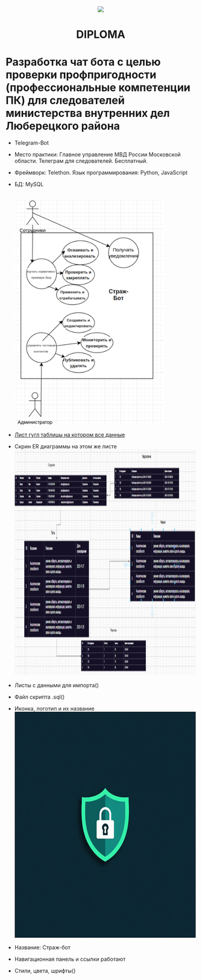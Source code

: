 <div id="header" align="center">
  <img src="https://yaart-web-alice-images.s3.yandex.net/e1cebdf2a28811f0be580a76bcb91d52:1" width="300"/>
</div>
<center><h1>DIPLOMA</h1></center>
<h1>Разработка чат бота с целью проверки профпригодности (профессиональные компетенции ПК) для следователей министерства внутренних дел Люберецкого района</h1>


- Telegram-Bot
- Место практики: Главное управление МВД России Московской области. Телеграм для следователей. Бесплатный. 
- Фреймворк: Telethon. Язык программирования: Python, JavaScript
- БД: MySQL

  <br><img height="600" alt="Варианты использования Use Case" src="https://github.com/Gasis0/Diplom/blob/main/2025-10-09_10-54.png" />
- [Лист гугл таблицы на котором все данные]("https://docs.google.com/spreadsheets/d/15udLNjHYGbWl8MxxBbcsBMidjyZFeXHHuiYJWrhxb2M/edit?usp=sharing")
- Скрин ER диаграммы на этом же листе <br><img height="600" src="https://github.com/Gasis0/Diplom/blob/main/2025-10-08_22-06-43.png" width="1000"/>
- Листы с данными для импорта()
- Файл скрипта .sql()
- Иконка, логотип и их название  <br><img height="600" alt="Варианты использования Use Case" src="_im_bb43aac1-d1aa-4158-8a04-0252fd897537.png" />
- Название: Страж-бот
- Навигационная панель и ссылки работают
- Стили, цвета, шрифты()
